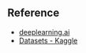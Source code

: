 ## Reference
- [deeplearning.ai](https://www.deeplearning.ai/)
- [Datasets - Kaggle](https://www.kaggle.com/datasets)
